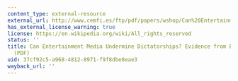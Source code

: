 ```yaml
---
content_type: external-resource
external_url: http://www.cemfi.es/ftp/pdf/papers/wshop/Can%20Entertainment%20Media%20Undermine%20Dictatorships.pdf
has_external_license_warning: true
license: https://en.wikipedia.org/wiki/All_rights_reserved
status: ''
title: Can Entertainment Media Undermine Dictatorships? Evidence from Brazil's Novelas
  (PDF)
uid: 37cf92c5-a968-4812-8971-f9f8dbe8eae3
wayback_url: ''
---
```

